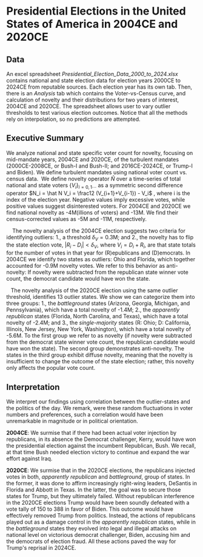 # Presidential Elections in the United States of America in 2004CE and 2020CE

## Data

An excel spreadsheet *Presidential_Election_Data_2000_to_2024.xlsx* contains national and state election data for election years 2000CE to 2024CE from reputable sources. 
Each election year has its own tab. Then, there is an *Analysis* tab which contains the Voter-vs-Census curve, and calculation of novelty and their distributions for two years of interest, 2004CE and 2020CE. The spreadsheet allows user to vary outlier thresholds to test various election outcomes. Notice that all the methods rely on interpolation, so no predictions are attempted.

## Executive Summary

We analyze national and state specific voter count for novelty, focusing on mid-mandate years, 2004CE and 2020CE, of the turbulent mandates (2000CE-2008CE, or Bush-I and Bush-II; and 2016CE-2024CE, or Trump-I and Biden). We define turbulent mandates using national voter count vs. census data.  We define novelty operator $\hat N$ over a time-series of total national and state voters $\{V_i\}_{i=0,1\cdots}$   as a symmetric second difference operator   $N_i = \hat N V_i = \frac12 (V_{i+1}+V_{i-1}) - V_i$ , where i is the index of the election year. Negative values imply excessive votes, while positive values suggest disinterested voters. For 2004CE and 2020CE we find national novelty as -4M(illions of voters) and -13M. We find their census-corrected values as -5M and -11M, respectively. 

    The novelty analysis of the 2004CE election suggests two criteria for identifying outliers: 1., a threshold $\delta_V = 0.3$M; and 2., the novelty has to flip the state election vote, $|R_i - D_i| < \delta_V$, where $V_i = D_i + R_i$, are that state totals for the number of votes in that year for (R)epublicans and (D)emocrats. In 2004CE we identify two states as outliers: Ohio and Florida, which together accounted for  -0.9M novelty votes. We refer to this behavior as anti-novelty: If novelty were subtracted from the republican state winner vote count, the democrat candidate would have won the state.

   The novelty analysis of the 2020CE election using the same outlier threshold, identifies 13 outlier states. We show we can categorize them into three groups: 1., the *battleground* states (Arizona, Georgia, Michigan, and Pennsylvania), which have a total novelty of -1.4M; 2., the *apparently republican* states (Florida, North Carolina, and Texas), which have a total novelty of -2.4M; and 3., the *single-majority* states (R: Ohio; D: California, Illinois, New Jersey, New York, Washington), which have a total novelty of -5.6M. To the first group we refer to as novelty (if novelty were subtracted from the democrat state winner vote count, the republican candidate would have won the state). The  second group demonstrates anti-novelty. The states in the third group exhibit diffuse novelty, meaning that the novelty is insufficient to change the outcome of the state election; rather, this novelty only affects the popular vote count.

## Interpretation

We interpret our findings using correlation between the outlier-states and the politics of the day.
We remark, were these random fluctuations in voter numbers and preferences,
such a correlation would have been unremarkable in magnitude or in political orientation.

**2004CE**: We surmise that if there had been actual voter injection by republicans, in its absence the Democrat challenger, Kerry, would have won the presidential election against the incumbent Republican, Bush.
We recall, at that time Bush needed election victory to continue and expand the war effort against Iraq.

**2020CE**:  We surmise that in the 2020CE elections, the republicans injected votes in both, *apparently republican* and *battleground*, group of states. In the former, it was done to affirm increasingly right-wing leaders, DeSantis in Florida and Abbott in Texas. In the latter, the goal was to secure those states for Trump, but they ultimately failed. Without republican interference in the 2020CE elections Trump would have been soundly defeated with a vote tally of 150 to 388 in favor of Biden. This outcome would have effectively removed Trump from politics. Instead, the actions of republicans played out as a damage control in the *apparently republican* states, while in the *battleground* states they evolved into legal and illegal attacks on national level on victorious democrat challenger, Biden, accusing him and the democrats of election fraud. All these actions paved the way for Trump's reprisal in 2024CE.

